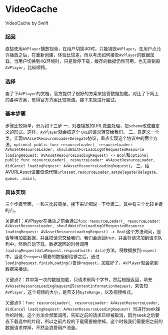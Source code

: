 # VideoCache
VideoCache by Swift
### 起因

直接使用`AVPlayer`播放视频，在用户切换4G时，只能销毁`AVPlayer`，在用户点允许播放之后，在重新创建，体验比较差。所以考虑如何接管`AVPlayer`的数据加载，当用户切换到4G环境时，只是暂停下载，缓存的数据仍然可用，也无需销毁`AVPlayer`，比较顺畅。
### 选择

查了下`AVPlayer`的文档，官方提供了很好的方案来接管数据加载。对比了下网上的各种方案，觉得官方方案比较简洁。接下来就进行尝试。
### 基本步骤

步骤比较简单，分为如下三步
一、对要播放的URL做些处理，把`schema`改成自定义的形式。这样，`AVPlayer`就会把这个 `URL`的请求转交给我们。
二、自定义一个类，实现`AVAssetResourceLoaderDelegate`协议，重点实现这个协议中的两个方法。`optional public func resourceLoader(_ resourceLoader: AVAssetResourceLoader, shouldWaitForLoadingOfRequestedResource loadingRequest: AVAssetResourceLoadingRequest) -> Bool`和`optional public func resourceLoader(_ resourceLoader: AVAssetResourceLoader, didCancel loadingRequest: AVAssetResourceLoadingRequest)`。
三、给AVURLAsset设置资源代理`urlAsset.resourceLoader.setDelegate(delegate, queue: .main)`。
### 具体实现

三个步骤里面，一和三比较简单，接下来详细说一下步骤二。其中有三个比较关键的点。

关键点1：AVPlayer在播放之前会通过`func resourceLoader(_ resourceLoader: AVAssetResourceLoader, shouldWaitForLoadingOfRequestedResource loadingRequest: AVAssetResourceLoadingRequest) -> Bool`这个方法询问，是否等待加载数据，并且把请求交给我们，我们会返回true，并且将请求加到请求队列中。然后启动下载。数据返回的时候调用`loadingRequestdataRequest.respond(with: data)`方法，将数据放到`request`中，当这个`request`需要的数据都给够之后，通过`loadingRequest.finishLoading()`告诉`request`，加载好了，`AVPlayer`就会拿到数据来播放。

关键点2：其中第一次的数据加载，只请求前两个字节，然后根据返回，填充`AVAssetResourceLoadingRequest`的`contentInformationRequest`，来告知`AVPlayer`，这个视频的大小，是否支持`byteRange`，以及视频格式。

关键点3：`func resourceLoader(_ resourceLoader: AVAssetResourceLoader, didCancel loadingRequest: AVAssetResourceLoadingRequest) `当进行seek操作的时候，这个方法会频繁调用，告知之前的请求已经被取消，因为seek之后要去下载选中的片段，所以之前片段的下载需要被停掉。这个时候我们需要把之前的数据请求停掉，不然会浪费用户流量。
